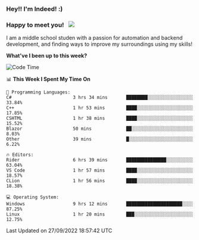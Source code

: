 ### Hey!! I'm Indeed! :) 

### Happy to meet you! &nbsp; ![](https://visitor-badge.glitch.me/badge?page_id=Indeedornot.Indeedornot)

I am a middle school studen with a passion for automation and backend development, and finding ways to improve my surroundings using my skills!

**What've I been up to this week?** 

<!--START_SECTION:waka-->
![Code Time](http://img.shields.io/badge/Code%20Time-394%20hrs%2038%20mins-blue)

📊 **This Week I Spent My Time On** 

```text
💬 Programming Languages: 
C#                       3 hrs 34 mins       ████████░░░░░░░░░░░░░░░░░   33.84% 
C++                      1 hr 53 mins        ████░░░░░░░░░░░░░░░░░░░░░   17.85% 
CSHTML                   1 hr 38 mins        ████░░░░░░░░░░░░░░░░░░░░░   15.52% 
Blazor                   50 mins             ██░░░░░░░░░░░░░░░░░░░░░░░   8.03% 
Other                    39 mins             █░░░░░░░░░░░░░░░░░░░░░░░░   6.22%

🔥 Editors: 
Rider                    6 hrs 39 mins       ███████████████░░░░░░░░░░   63.04% 
VS Code                  1 hr 57 mins        ████░░░░░░░░░░░░░░░░░░░░░   18.57% 
CLion                    1 hr 56 mins        ████░░░░░░░░░░░░░░░░░░░░░   18.38%

💻 Operating System: 
Windows                  9 hrs 12 mins       █████████████████████░░░░   87.25% 
Linux                    1 hr 20 mins        ███░░░░░░░░░░░░░░░░░░░░░░   12.75%

```


 Last Updated on 27/09/2022 18:57:42 UTC
<!--END_SECTION:waka-->
